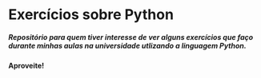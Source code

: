 # Exercícios sobre Python

##### Repositório para quem tiver interesse de ver alguns exercícios que faço durante minhas aulas na universidade utlizando a linguagem Python.

#### Aproveite!
